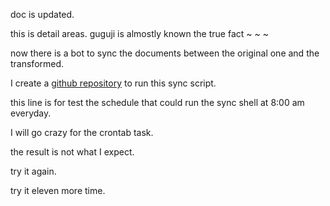 doc is updated.

this is detail areas.
guguji is almostly known the true fact ~ ~ ~

now there is a bot to sync the documents between the original one and the transformed.

I create a [github repository](https://github.com/guguji5/sync-fork-repo.git) to run this sync script.

this line is for test the schedule that could run the sync shell at 8:00 am everyday.

I will go crazy for the crontab task.

the result is not what I expect.

try it again.

try it eleven more time.
